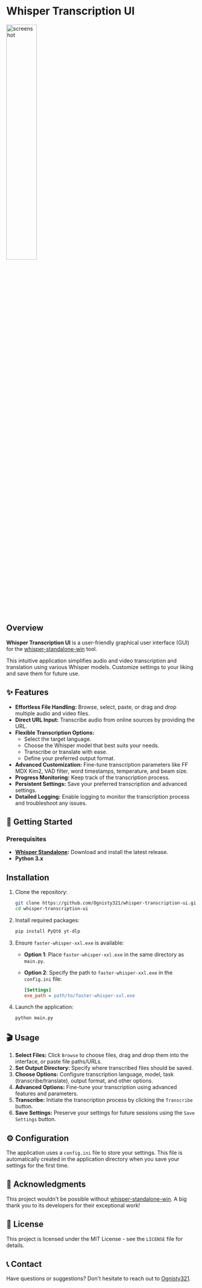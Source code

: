 # Whisper Transcription UI

<img src="https://i.imgur.com/RnCr0o2.png" alt="screenshot" width="40%" height="auto"/>

## Overview

**Whisper Transcription UI** is a user-friendly graphical user interface (GUI) for the [whisper-standalone-win](https://github.com/Purfview/whisper-standalone-win) tool. 

This intuitive application simplifies audio and video transcription and translation using various Whisper models. Customize settings to your liking and save them for future use.

## ✨ Features

- **Effortless File Handling:** Browse, select, paste, or drag and drop multiple audio and video files.
- **Direct URL Input:** Transcribe audio from online sources by providing the URL.
- **Flexible Transcription Options:** 
    - Select the target language.
    - Choose the Whisper model that best suits your needs.
    - Transcribe or translate with ease. 
    - Define your preferred output format.
- **Advanced Customization:** Fine-tune transcription parameters like FF MDX Kim2, VAD filter, word timestamps, temperature, and beam size.
- **Progress Monitoring:** Keep track of the transcription process.
- **Persistent Settings:** Save your preferred transcription and advanced settings.
- **Detailed Logging:** Enable logging to monitor the transcription process and troubleshoot any issues.

## 🚀 Getting Started

### Prerequisites

- **[Whisper Standalone](https://github.com/Purfview/whisper-standalone-win/releases):** Download and install the latest release.
- **Python 3.x**

## Installation

1. Clone the repository:
   ```bash
   git clone https://github.com/Ognisty321/whisper-transcription-ui.git
   cd whisper-transcription-ui
   ```

2. Install required packages:
   ```bash
   pip install PyQt6 yt-dlp
   ```

3. Ensure `faster-whisper-xxl.exe` is available:
   - **Option 1**: Place `faster-whisper-xxl.exe` in the same directory as `main.py`.
   - **Option 2**: Specify the path to `faster-whisper-xxl.exe` in the `config.ini` file:

     ```ini
     [Settings]
     exe_path = path/to/faster-whisper-xxl.exe
     ```

4. Launch the application:
   ```bash
   python main.py
   ```

## 🎬 Usage

1. **Select Files:** Click `Browse` to choose files, drag and drop them into the interface, or paste file paths/URLs.
2. **Set Output Directory:** Specify where transcribed files should be saved.
3. **Choose Options:** Configure transcription language, model, task (transcribe/translate), output format, and other options.
4. **Advanced Options:** Fine-tune your transcription using advanced features and parameters.
5. **Transcribe:** Initiate the transcription process by clicking the `Transcribe` button.
6. **Save Settings:** Preserve your settings for future sessions using the `Save Settings` button.

## ⚙️ Configuration

The application uses a `config.ini` file to store your settings. This file is automatically created in the application directory when you save your settings for the first time.

## 🙏 Acknowledgments

This project wouldn't be possible without [whisper-standalone-win](https://github.com/Purfview/whisper-standalone-win). A big thank you to its developers for their exceptional work! 

## 📄 License

This project is licensed under the MIT License - see the `LICENSE` file for details.

## 📞 Contact

Have questions or suggestions? Don't hesitate to reach out to [Ognisty321](https://github.com/Ognisty321).
